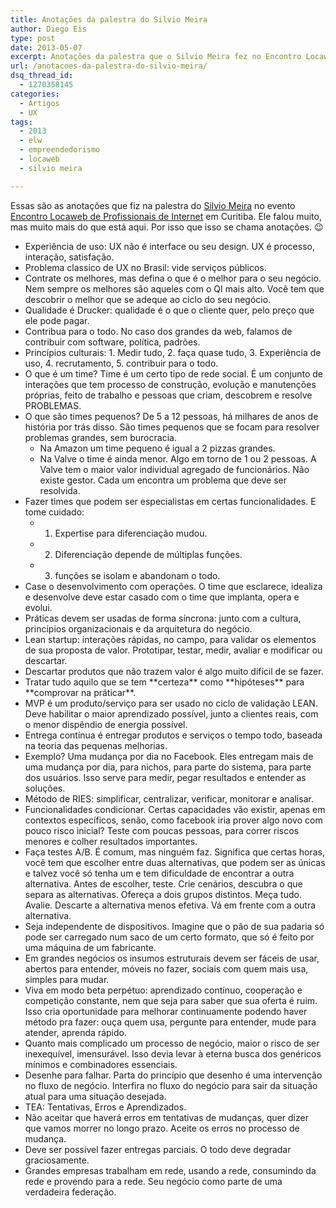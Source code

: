 ```yaml
---
title: Anotações da palestra do Silvio Meira
author: Diego Eis
type: post
date: 2013-05-07
excerpt: Anotações da palestra que o Silvio Meira fez no Encontro Locaweb de Profissionais de Internet em Curitiba.
url: /anotacoes-da-palestra-do-silvio-meira/
dsq_thread_id:
  - 1270358145
categories:
  - Artigos
  - UX
tags:
  - 2013
  - elw
  - empreendedorismo
  - locaweb
  - silvio meira

---
```

Essas são as anotações que fiz na palestra do [Silvio Meira][1] no evento [Encontro Locaweb de Profissionais de Internet][2] em Curitiba. Ele falou muito, mas muito mais do que está aqui. Por isso que isso se chama anotações. 😉

  * Experiência de uso: UX não é interface ou seu design. UX é processo, interação, satisfação.
  * Problema classico de UX no Brasil: vide serviços públicos. 
  * Contrate os melhores, mas defina o que é o melhor para o seu negócio. Nem sempre os melhores são aqueles com o QI mais alto. Você tem que descobrir o melhor que se adeque ao ciclo do seu negócio.
  * Qualidade é Drucker: qualidade é o que o cliente quer, pelo preço que ele pode pagar. 
  * Contribua para o todo. No caso dos grandes da web, falamos de contribuir com software, política, padrões. 
  * Princípios culturais: 1. Medir tudo, 2. faça quase tudo, 3. Experiência de uso, 4. recrutamento, 5. contribuir para o todo.
  * O que é um time? Time é um certo tipo de rede social. É um conjunto de interações que tem processo de construção, evolução e manutenções próprias, feito de trabalho e pessoas que criam, descobrem e resolve PROBLEMAS.
  * O que são times pequenos? De 5 a 12 pessoas, há milhares de anos de história por trás disso. São times pequenos que se focam para resolver problemas grandes, sem burocracia. 
      * Na Amazon um time pequeno é igual a 2 pizzas grandes. 
      * Na Valve o time é ainda menor. Algo em torno de 1 ou 2 pessoas. A Valve tem o maior valor individual agregado de funcionários. Não existe gestor. Cada um encontra um problema que deve ser resolvida.
  * Fazer times que podem ser especialistas em certas funcionalidades. E tome cuidado: 
      * 1. Expertise para diferenciação mudou. 
      * 2. Diferenciação depende de múltiplas funções.
      * 3. funções se isolam e abandonam o todo.
  * Case o desenvolvimento com operações. O time que esclarece, idealiza e desenvolve deve estar casado com o time que implanta, opera e evolui.
  * Práticas devem ser usadas de forma síncrona: junto com a cultura, principios organizacionais e da arquitetura do negócio.
  * Lean startup: interações rápidas, no campo, para validar os elementos de sua proposta de valor. Prototipar, testar, medir, avaliar e modificar ou descartar.
  * Descartar produtos que não trazem valor é algo muito difícil de se fazer.
  * Tratar tudo aquilo que se tem \*\*certeza\*\* como \*\*hipóteses\*\* para \*\*comprovar na práticar\*\*.
  * MVP é um produto/serviço para ser usado no ciclo de validação LEAN. Deve habilitar o maior aprendizado possível, junto a clientes reais, com o menor dispêndio de energia possível.
  * Entrega contínua é entregar produtos e serviços o tempo todo, baseada na teoria das pequenas melhorias.
  * Exemplo? Uma mudança por dia no Facebook. Eles entregam mais de uma mudança por dia, para nichos, para parte do sistema, para parte dos usuários. Isso serve para medir, pegar resultados e entender as soluções.
  * Método de RIES: simplificar, centralizar, verificar, monitorar e analisar. 
  * Funcionalidades condicionar. Certas capacidades vão existir, apenas em contextos específicos, senão, como facebook iria prover algo novo com pouco risco inicial? Teste com poucas pessoas, para correr riscos menores e colher resultados importantes.
  * Faça testes A/B. É comum, mas ninguém faz. Significa que certas horas, você tem que escolher entre duas alternativas, que podem ser as únicas e talvez você só tenha um e tem dificuldade de encontrar a outra alternativa. Antes de escolher, teste. Crie cenários, descubra o que separa as alternativas. Ofereça a dois grupos distintos. Meça tudo. Avalie. Descarte a alternativa menos efetiva. Vá em frente com a outra alternativa.
  * Seja independente de dispositivos. Imagine que o pão de sua padaria só pode ser carregado num saco de um certo formato, que só é feito por uma máquina de um fabricante.
  * Em grandes negócios os insumos estruturais devem ser fáceis de usar, abertos para entender, móveis no fazer, sociais com quem mais usa, simples para mudar.
  * Viva em modo beta perpétuo: aprendizado contínuo, cooperação e competição constante, nem que seja para saber que sua oferta é ruim. Isso cria oportunidade para melhorar continuamente podendo haver método pra fazer: ouça quem usa, pergunte para entender, mude para atender, aprenda rápido.
  * Quanto mais complicado um processo de negócio, maior o risco de ser inexequível, imensurável. Isso devia levar à eterna busca dos genéricos mínimos e combinadores essenciais.
  * Desenhe para falhar. Parta do princípio que desenho é uma intervenção no fluxo de negócio. Interfira no fluxo do negócio para sair da situação atual para uma situação desejada.
  * TEA: Tentativas, Erros e Aprendizados.
  * Não aceitar que haverá erros em tentativas de mudanças, quer dizer que vamos morrer no longo prazo. Aceite os erros no processo de mudança.
  * Deve ser possível fazer entregas parciais. O todo deve degradar graciosamente.
  * Grandes empresas trabalham em rede, usando a rede, consumindo da rede e provendo para a rede. Seu negócio como parte de uma verdadeira federação.

 [1]: http://twitter.com/slrm
 [2]: http://encontrolocaweb.com.br/